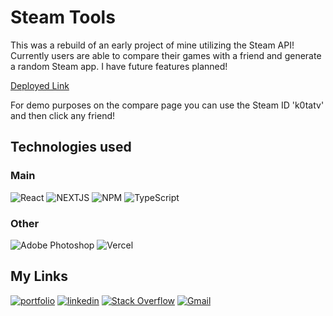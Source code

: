 
# Steam Tools

This was a rebuild of an early project of mine utilizing the Steam API! Currently users are able to compare their games with a friend and generate a random Steam app. I have future features planned!

[Deployed Link](https://steam-tools.vercel.app/)

For demo purposes on the compare page you can use the Steam ID 'k0tatv' and then click any friend!

## Technologies used
### Main
![React](https://img.shields.io/badge/react-%2320232a.svg?style=for-the-badge&logo=react&logoColor=%2361DAFB)
![NEXTJS](https://img.shields.io/badge/NEXTJS-%23000000.svg?style=for-the-badge&logo=NEXTjs&logoColor=white)
![NPM](https://img.shields.io/badge/NPM-%23000000.svg?style=for-the-badge&logo=npm&logoColor=white)
![TypeScript](https://img.shields.io/badge/typescript-%23323330.svg?style=for-the-badge&logo=typescript&logoColor=%5b93d4)
### Other
![Adobe Photoshop](https://img.shields.io/badge/adobephotoshop-%2331A8FF.svg?style=for-the-badge&logo=adobephotoshop&logoColor=white)
![Vercel](https://img.shields.io/badge/Vercel-%23000000.svg?style=for-the-badge&logo=vercel&logoColor=white)


## My Links
[![portfolio](https://img.shields.io/badge/my_portfolio-000?style=for-the-badge&logo=ko-fi&logoColor=white)]([https://apierce.me/](https://portfolio-next-js-chi.vercel.app/))
[![linkedin](https://img.shields.io/badge/linkedin-0A66C2?style=for-the-badge&logo=linkedin&logoColor=white)](https://www.linkedin.com/id/ashton-pierce)
[![Stack Overflow](https://img.shields.io/badge/-Stackoverflow-FE7A16?style=for-the-badge&logo=stack-overflow&logoColor=white)](https://stackoverflow.com/users/14701660/ashton-pierce)
[![Gmail](https://img.shields.io/badge/Gmail-D14836?style=for-the-badge&logo=gmail&logoColor=white)](mailto:ashtoncvpierce@gmail.com)

